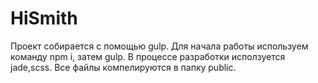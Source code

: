 # HiSmith
Проект собирается с помощью gulp.
Для начала работы используем команду npm i, затем gulp.
В процессе разработки исползуется jade,scss.
Все файлы компелируются в папку public.
